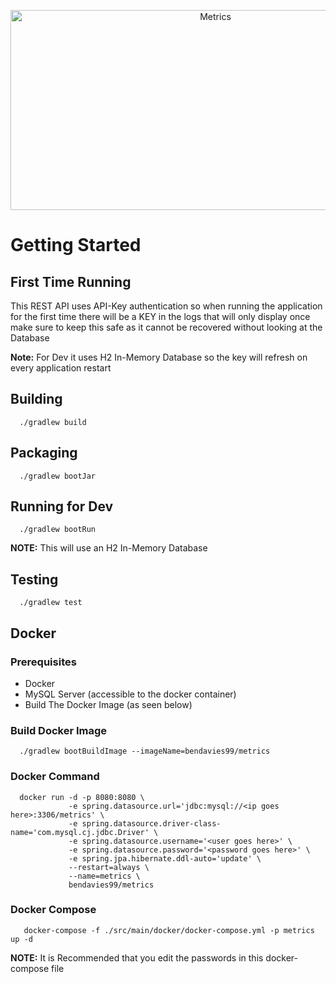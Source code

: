 <p align="center">
   <img 
     src="https://socialify.git.ci/bendavies99/metrics/image?description=1&font=Source%20Code%20Pro&language=1&owner=0&pattern=Floating%20Cogs&theme=Dark" 
     alt="Metrics" 
     width="640" 
     height="320" />
</p>

# Getting Started

## First Time Running

This REST API uses API-Key authentication so when running the application
for the first time there will be a KEY in the logs that will only display once make sure to keep this safe as
it cannot be recovered without looking at the Database

**Note:** For Dev it uses H2 In-Memory Database so the key will refresh on every application restart

## Building

```shell
  ./gradlew build
```

## Packaging

```shell
  ./gradlew bootJar
```

## Running for Dev

```shell
  ./gradlew bootRun
```

**NOTE:** This will use an H2 In-Memory Database

## Testing

```shell
  ./gradlew test
```

## Docker

### Prerequisites

- Docker
- MySQL Server (accessible to the docker container)
- Build The Docker Image (as seen below)

### Build Docker Image

```shell
  ./gradlew bootBuildImage --imageName=bendavies99/metrics
```

### Docker Command

```shell
  docker run -d -p 8080:8080 \
             -e spring.datasource.url='jdbc:mysql://<ip goes here>:3306/metrics' \
             -e spring.datasource.driver-class-name='com.mysql.cj.jdbc.Driver' \
             -e spring.datasource.username='<user goes here>' \
             -e spring.datasource.password='<password goes here>' \
             -e spring.jpa.hibernate.ddl-auto='update' \
             --restart=always \
             --name=metrics \
             bendavies99/metrics
```

### Docker Compose

```shell
   docker-compose -f ./src/main/docker/docker-compose.yml -p metrics up -d 
```

**NOTE:** It is Recommended that you edit the passwords in this docker-compose file
